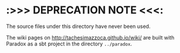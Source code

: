 # :>>> DEPRECATION NOTE <<<:

The source files under this directory have never been used.

The wiki pages on <http://tachesimazzoca.github.io/wiki/> are built with Paradox as a sbt project in the directory `../paradox`.

